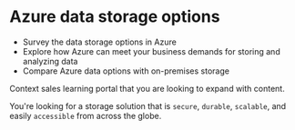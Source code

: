 # Azure data storage options

- Survey the data storage options in Azure
- Explore how Azure can meet your business demands for storing and analyzing data
- Compare Azure data options with on-premises storage

Context sales learning portal that you are looking to expand with content.

You're looking for a storage solution that is `secure`, `durable`, `scalable`, and easily `accessible` from across the globe.